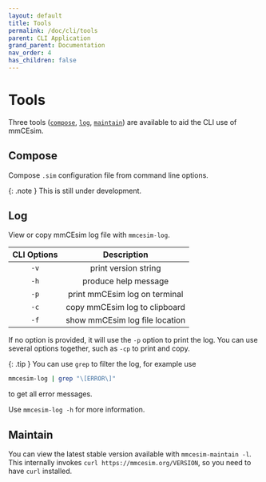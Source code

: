 ```yaml
---
layout: default
title: Tools
permalink: /doc/cli/tools
parent: CLI Application
grand_parent: Documentation
nav_order: 4
has_children: false
---
```


# Tools

Three tools ([`compose`](#compose), [`log`](#log), [`maintain`](#maintain))
are available to aid the CLI use of mmCEsim.

## Compose
Compose `.sim` configuration file from command line options.

{: .note }
This is still under development.

## Log
View or copy mmCEsim log file with `mmcesim-log`.

| CLI Options | Description |
| :-: | :-: |
| `-v` | print version string |
| `-h` | produce help message |
| `-p` | print mmCEsim log on terminal |
| `-c` | copy mmCEsim log to clipboard |
| `-f` | show mmCEsim log file location |

If no option is provided, it will use the `-p` option to print the log.
You can use several options together, such as `-cp` to print and copy.

{: .tip }
You can use `grep` to filter the log, for example use
```sh
mmcesim-log | grep "\[ERROR\]"
```
to get all error messages.

Use `mmcesim-log -h` for more information.

## Maintain
You can view the latest stable version available with `mmcesim-maintain -l`.
This internally invokes `curl https://mmcesim.org/VERSION`, so you need to have `curl` installed.
